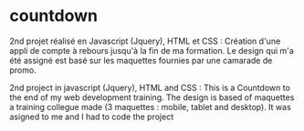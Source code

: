 # countdown

2nd projet réalisé en Javascript (Jquery), HTML et CSS :
Création d'une appli de compte à rebours jusqu'à la fin de ma formation.
Le design qui m'a été assigné est basé sur les maquettes fournies par une camarade de promo.

2nd project in javascript (Jquery), HTML and CSS :
This is a Countdown to the end of my web development training.
The design is based of maquettes a training collegue made (3 maquettes : mobile, tablet and desktop).
It was asigned to me and I had to code the project
